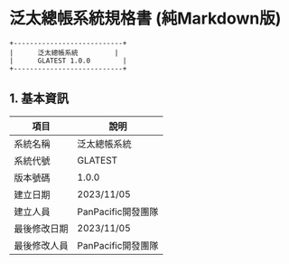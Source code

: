 # 泛太總帳系統規格書 (純Markdown版)

```
+---------------------------+
|      泛太總帳系統         |
|      GLATEST 1.0.0        |
+---------------------------+
```

## 1. 基本資訊

| 項目 | 說明 |
|-----|------|
| 系統名稱 | 泛太總帳系統 |
| 系統代號 | GLATEST |
| 版本號碼 | 1.0.0 |
| 建立日期 | 2023/11/05 |
| 建立人員 | PanPacific開發團隊 |
| 最後修改日期 | 2023/11/05 |
| 最後修改人員 | PanPacific開發團隊 |
